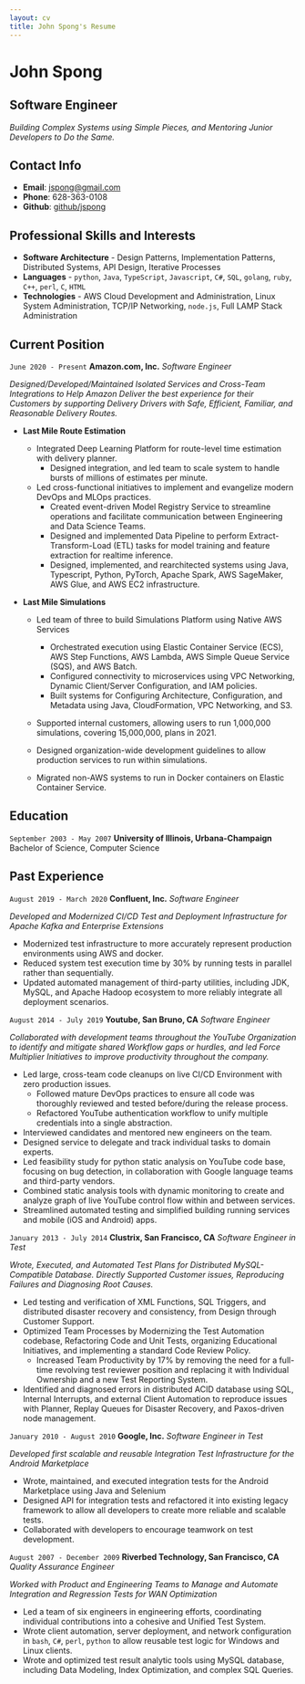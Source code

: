 ```yaml
---
layout: cv
title: John Spong's Resume
---
```


<!---
Using the wonderful layout from https://github.com/elipapa/markdown-cv/
-->

# John Spong

## Software Engineer

_Building Complex Systems using Simple Pieces, and Mentoring Junior Developers to Do the Same._

## Contact Info

* **Email**:       [jspong@gmail.com](mailto:jspong@gmail.com)
* **Phone**:       628-363-0108
* **Github**:      [github/jspong](https://github.com/jspong)


## Professional Skills and Interests

* **Software Architecture** - Design Patterns, Implementation Patterns, Distributed Systems, API Design, Iterative Processes
* **Languages** - `python`, `Java`, `TypeScript`, `Javascript`, `C#`, `SQL`, `golang`, `ruby`, `C++`, `perl`, `C`, `HTML`
* **Technologies** - AWS Cloud Development and Administration, Linux System Administration, TCP/IP Networking, `node.js`, Full LAMP Stack Administration

## Current Position

`June 2020 - Present`
__Amazon.com, Inc.__
*Software Engineer*

_Designed/Developed/Maintained Isolated Services and Cross-Team Integrations to Help Amazon Deliver the best experience for their Customers by supporting Delivery Drivers with Safe, Efficient, Familiar, and Reasonable Delivery Routes._

* **Last Mile Route Estimation**

  * Integrated Deep Learning Platform for route-level time estimation with delivery planner.
    * Designed integration, and led team to scale system to handle bursts of millions of estimates per minute.
  * Led cross-functional initiatives to implement and evangelize modern DevOps and MLOps practices.
    * Created event-driven Model Registry Service to streamline operations and facilitate communication between Engineering and Data Science Teams.
    * Designed and implemented Data Pipeline to perform Extract-Transform-Load (ETL) tasks for model training and feature extraction for realtime inference.
    * Designed, implemented, and rearchitected systems using Java, Typescript, Python, PyTorch, Apache Spark, AWS SageMaker, AWS Glue, and AWS EC2 infrastructure.

* **Last Mile Simulations**

  * Led team of three to build Simulations Platform using Native AWS Services
    * Orchestrated execution using Elastic Container Service (ECS), AWS Step Functions, AWS Lambda, AWS Simple Queue Service (SQS), and AWS Batch.
    * Configured connectivity to microservices using VPC Networking, Dynamic Client/Server Configuration, and IAM policies.
    * Built systems for Configuring Architecture, Configuration, and Metadata using Java, CloudFormation, VPC Networking, and S3.

  * Supported internal customers, allowing users to run 1,000,000 simulations, covering 15,000,000, plans in 2021.
  * Designed organization-wide development guidelines to allow production services to run within simulations.
  * Migrated non-AWS systems to run in Docker containers on Elastic Container Service.

## Education

`September 2003 - May 2007`
__University of Illinois, Urbana-Champaign__
Bachelor of Science, Computer Science

## Past Experience

`August 2019 - March 2020`
__Confluent, Inc.__
*Software Engineer*

_Developed and Modernized CI/CD Test and Deployment Infrastructure for Apache Kafka and Enterprise Extensions_

* Modernized test infrastructure to more accurately represent production
    environments using AWS and docker.
* Reduced system test execution time by 30% by running tests in parallel rather
    than sequentially.
* Updated automated management of third-party utilities, including JDK, MySQL,
    and Apache Hadoop ecosystem to more reliably integrate all deployment
    scenarios.

`August 2014 - July 2019`
__Youtube, San Bruno, CA__
*Software Engineer*

_Collaborated with development teams throughout the YouTube Organization to identify and mitigate shared Workflow gaps or hurdles, and led Force Multiplier Initiatives to improve productivity throughout the company._

* Led large, cross-team code cleanups on live CI/CD Environment with zero production issues.
    * Followed mature DevOps practices to ensure all code was thoroughly reviewed and tested before/during
      the release process.
    * Refactored YouTube authentication workflow to unify multiple credentials
      into a single abstraction.
* Interviewed candidates and mentored new engineers on the team.
* Designed service to delegate and track individual tasks to domain experts.
* Led feasibility study for python static analysis on YouTube code base, focusing
  on bug detection, in collaboration with Google language teams and
  third-party vendors.
* Combined static analysis tools with dynamic monitoring to create and
  analyze graph of live YouTube control flow within and between services.
* Streamlined automated testing and simplified building running services
  and mobile (iOS and Android) apps.

`January 2013 - July 2014`
__Clustrix, San Francisco, CA__
*Software Engineer in Test*

_Wrote, Executed, and Automated Test Plans for Distributed MySQL-Compatible Database. Directly Supported Customer issues, Reproducing Failures and Diagnosing Root Causes._

* Led testing and verification of XML Functions, SQL Triggers, and
  distributed disaster recovery and consistency, from Design through Customer Support.
* Optimized Team Processes by Modernizing the Test Automation codebase,
  Refactoring Code and Unit Tests, organizing Educational Initiatives,
  and implementing a standard Code Review Policy.
    * Increased Team Productivity by 17% by removing the need for a full-time
      revolving test reviewer position and replacing it with Individual Ownership
      and a new Test Reporting System.
* Identified and diagnosed errors in distributed ACID database using SQL,
  Internal Interrupts, and external Client Automation to reproduce issues with Planner,
  Replay Queues for Disaster Recovery, and Paxos-driven node management.

`January 2010 - August 2010`
__Google, Inc.__
*Software Engineer in Test*

_Developed first scalable and reusable Integration Test Infrastructure for the Android Marketplace_

* Wrote, maintained, and executed integration tests for the Android
  Marketplace using Java and Selenium
* Designed API for integration tests and refactored it into existing
  legacy framework to allow all developers to create more reliable and
  scalable tests.
* Collaborated with developers to encourage teamwork on test development.

`August 2007 - December 2009`
__Riverbed Technology, San Francisco, CA__
*Quality Assurance Engineer*

_Worked with Product and Engineering Teams to Manage and Automate Integration and Regression Tests for WAN Optimization_

* Led a team of six engineers in engineering efforts, coordinating
  individual contributions into a cohesive and Unified Test System.
* Wrote client automation, server deployment, and network configuration in `bash`, `C#`, `perl`, `python` to allow reusable test logic for Windows and Linux clients.
* Wrote and optimized test result analytic tools using MySQL database, including Data Modeling, Index Optimization, and complex SQL Queries.

